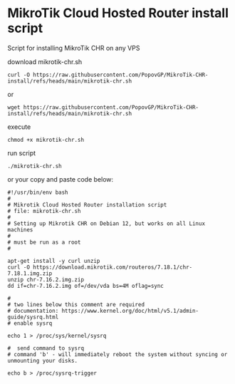 # MikroTik Cloud Hosted Router install script
Script for installing MikroTik CHR on any VPS

download mikrotik-chr.sh

```
curl -O https://raw.githubusercontent.com/PopovGP/MikroTik-CHR-install/refs/heads/main/mikrotik-chr.sh
```
or
```
wget https://raw.githubusercontent.com/PopovGP/MikroTik-CHR-install/refs/heads/main/mikrotik-chr.sh
```

execute
```
chmod +x mikrotik-chr.sh
```
run script
```
./mikrotik-chr.sh
```

or your copy and paste code below:
```
#!/usr/bin/env bash
#
# Mikrotik Cloud Hosted Router installation script
# file: mikrotik-chr.sh
#
# Setting up Mikrotik CHR on Debian 12, but works on all Linux machines
#
# must be run as a root
#

apt-get install -y curl unzip
curl -O https://download.mikrotik.com/routeros/7.18.1/chr-7.18.1.img.zip
unzip chr-7.16.2.img.zip
dd if=chr-7.16.2.img of=/dev/vda bs=4M oflag=sync

#
# two lines below this comment are required
# documentation: https://www.kernel.org/doc/html/v5.1/admin-guide/sysrq.html
# enable sysrq

echo 1 > /proc/sys/kernel/sysrq

#  send command to sysrq
# command 'b' - will immediately reboot the system without syncing or unmounting your disks.

echo b > /proc/sysrq-trigger
```
